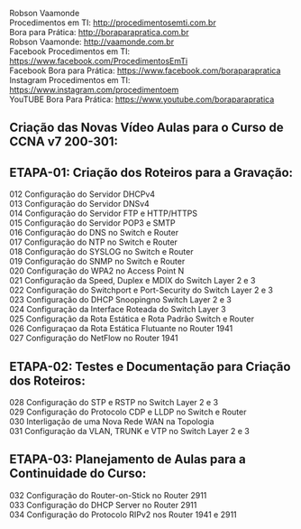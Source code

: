 Robson Vaamonde<br>
Procedimentos em TI: http://procedimentosemti.com.br<br>
Bora para Prática: http://boraparapratica.com.br<br>
Robson Vaamonde: http://vaamonde.com.br<br>
Facebook Procedimentos em TI: https://www.facebook.com/ProcedimentosEmTi<br>
Facebook Bora para Prática: https://www.facebook.com/boraparapratica<br>
Instagram Procedimentos em TI: https://www.instagram.com/procedimentoem<br>
YouTUBE Bora Para Prática: https://www.youtube.com/boraparapratica<br>

## **Criação das Novas Vídeo Aulas para o Curso de CCNA v7 200-301:**

## **ETAPA-01: Criação dos Roteiros para a Gravação:**
012 Configuração do Servidor DHCPv4<br>
013 Configuração do Servidor DNSv4<br>
014 Configuração do Servidor FTP e HTTP/HTTPS<br>
015 Configuração do Servidor POP3 e SMTP<br>
016 Configuração do DNS no Switch e Router<br>
017 Configuração do NTP no Switch e Router<br>
018 Configuração do SYSLOG no Switch e Router<br>
019 Configuração do SNMP no Switch e Router<br>
020 Configuração do WPA2 no Access Point N<br>
021 Configuração da Speed, Duplex e MDIX do Switch Layer 2 e 3<br>
022 Configuração do Switchport e Port-Security do Switch Layer 2 e 3<br>
023 Configuração do DHCP Snoopingno Switch Layer 2 e 3<br>
024 Configuração da Interface Roteada do Switch Layer 3<br>
025 Configuração da Rota Estática e Rota Padrão Switch e Router<br>
026 Configuraçao da Rota Estática Flutuante no Router 1941<br>
027 Configuração do NetFlow no Router 1941<br>

## **ETAPA-02: Testes e Documentação para Criação dos Roteiros:**
028 Configuração do STP e RSTP no Switch Layer 2 e 3<br>
029 Configuração do Protocolo CDP e LLDP no Switch e Router<br>
030 Interligação de uma Nova Rede WAN na Topologia<br>
031 Configuração da VLAN, TRUNK e VTP no Switch Layer 2 e 3

## **ETAPA-03: Planejamento de Aulas para a Continuidade do Curso:**
032 Configuração do Router-on-Stick no Router 2911<br>
033 Configuração do DHCP Server no Router 2911<br>
034 Configuração do Protocolo RIPv2 nos Router 1941 e 2911
